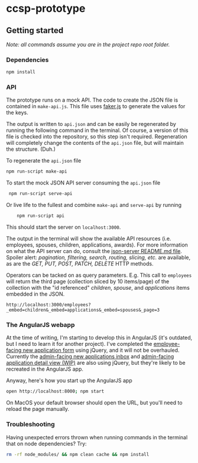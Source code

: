 # ccsp-prototype

## Getting started

_Note: all commands assume you are in the project repo root folder._

### Dependencies

```bash
npm install
```

### API

The prototype runs on a mock API. The code to create the JSON file is contained in `make-api.js`. This file uses [faker.js](https://github.com/marak/Faker.js/) to generate the values for the keys.

The output is written to `api.json` and can be easily be regenerated by running the following command in the terminal. Of course, a version of this file is checked into the repository, so this step isn't required. Regeneration will completely change the contents of the `api.json` file, but will maintain the structure. (Duh.)

To regenerate the `api.json` file

```bash
npm run-script make-api
```

To start the mock JSON API server consuming the `api.json` file

```bash
 npm run-script serve-api
```

Or live life to the fullest and combine `make-api` and `serve-api` by running

```bash
	npm run-script api
```


This should start the server on `localhost:3000`.

The output in the terminal will show the available API resources (i.e. employees, spouses, children, applications, awards). For more information on what the API server can do, consult the [json-server README.md file](https://github.com/typicode/json-server). Spoiler alert: _pagination, filtering, search, routing, slicing, etc._ are available, as are the _GET, PUT, POST, PATCH, DELETE_ HTTP methods.

Operators can be tacked on as query parameters. E.g. This call to `employees` will return the third page (collection sliced by 10 items/page) of the collection with the "id referenced" _children_, _spouse_, and _applications_ items embedded in the JSON.

```
http://localhost:3000/employees?_embed=children&_embed=applications&_embed=spouses&_page=3
```

### The AngularJS webapp

At the time of writing, I'm starting to develop this in AngularJS (it's outdated, but I need to learn it for another project). I've completed the [employee-facing new application form](https://github.mit.edu/jandw/ccsp-experiment/blob/b649b573de8bf97e7938c4ee75bdd545eae3286d/new-application.html) using jQuery, and it will not be overhauled. Currently the [admin-facing new applications inbox](https://github.mit.edu/jandw/ccsp-experiment/blob/b649b573de8bf97e7938c4ee75bdd545eae3286d/admin-inbox.html) and [admin-facing application detail view (WIP)](https://github.mit.edu/jandw/ccsp-experiment/blob/b649b573de8bf97e7938c4ee75bdd545eae3286d/admin-application.html) are also using jQuery, but they're likely to be recreated in the AngularJS app.

Anyway, here's how you start up the AngularJS app

```bash
open http://localhost:8000; npm start
```
On MacOS your default browser should open the URL, but you'll need to reload the page manually.

### Troubleshooting

Having unexpected errors thrown when running commands in the terminal that on node dependencies?
Try:

```bash
rm -rf node_modules/ && npm clean cache && npm install
```
